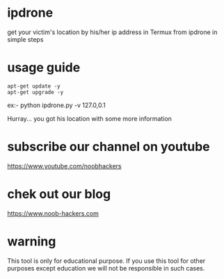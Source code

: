 # ipdrone
get your victim's location by his/her ip address in Termux from ipdrone
in simple steps 

# usage guide
    apt-get update -y
    apt-get upgrade -y
    
ex:- python ipdrone.py -v 127.0,0.1

Hurray... you got his location with some more information

# subscribe our channel on youtube
https://www.youtube.com/noobhackers

# chek out our blog 
https://www.noob-hackers.com

# warning
This tool is only for educational purpose. If you use this tool for other purposes except education we will not be responsible in such cases.
